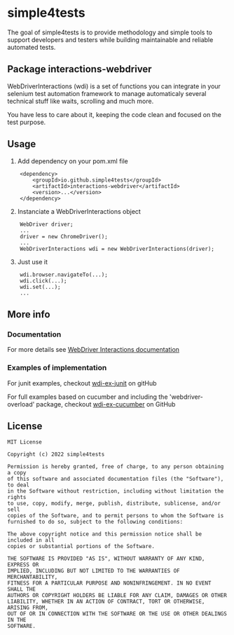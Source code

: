 # simple4tests

The goal of simple4tests is to provide methodology and simple tools to support developers and testers while building
maintainable and reliable automated tests.

## Package interactions-webdriver

WebDriverInteractions (wdi) is a set of functions you can integrate in your selenium test automation framework to manage
automaticaly several technical stuff like waits, scrolling and much more.

You have less to care about it, keeping the code clean and focused on the test purpose.

## Usage

1. Add dependency on your pom.xml file

```
    <dependency>
        <groupId>io.github.simple4tests</groupId>
        <artifactId>interactions-webdriver</artifactId>
        <version>...</version>
    </dependency>
```

2. Instanciate a WebDriverInteractions object

```
    WebDriver driver;
    ...
    driver = new ChromeDriver();
    ...
    WebDriverInteractions wdi = new WebDriverInteractions(driver);
```

3. Just use it

```
    wdi.browser.navigateTo(...);
    wdi.click(...);
    wdi.set(...);
    ...
```

## More info

### Documentation

For more details see [WebDriver Interactions documentation](https://simple4tests.github.io/interactions-webdriver/)

### Examples of implementation

For junit examples, checkout [wdi-ex-junit](https://github.com/simple4tests/wdi-ex-junit) on gitHub

For full examples based on cucumber and including the 'webdriver-overload' package,
checkout [wdi-ex-cucumber](https://github.com/simple4tests/wdi-ex-cucumber) on GitHub

## License

```
MIT License

Copyright (c) 2022 simple4tests

Permission is hereby granted, free of charge, to any person obtaining a copy
of this software and associated documentation files (the "Software"), to deal
in the Software without restriction, including without limitation the rights
to use, copy, modify, merge, publish, distribute, sublicense, and/or sell
copies of the Software, and to permit persons to whom the Software is
furnished to do so, subject to the following conditions:

The above copyright notice and this permission notice shall be included in all
copies or substantial portions of the Software.

THE SOFTWARE IS PROVIDED "AS IS", WITHOUT WARRANTY OF ANY KIND, EXPRESS OR
IMPLIED, INCLUDING BUT NOT LIMITED TO THE WARRANTIES OF MERCHANTABILITY,
FITNESS FOR A PARTICULAR PURPOSE AND NONINFRINGEMENT. IN NO EVENT SHALL THE
AUTHORS OR COPYRIGHT HOLDERS BE LIABLE FOR ANY CLAIM, DAMAGES OR OTHER
LIABILITY, WHETHER IN AN ACTION OF CONTRACT, TORT OR OTHERWISE, ARISING FROM,
OUT OF OR IN CONNECTION WITH THE SOFTWARE OR THE USE OR OTHER DEALINGS IN THE
SOFTWARE.
```
